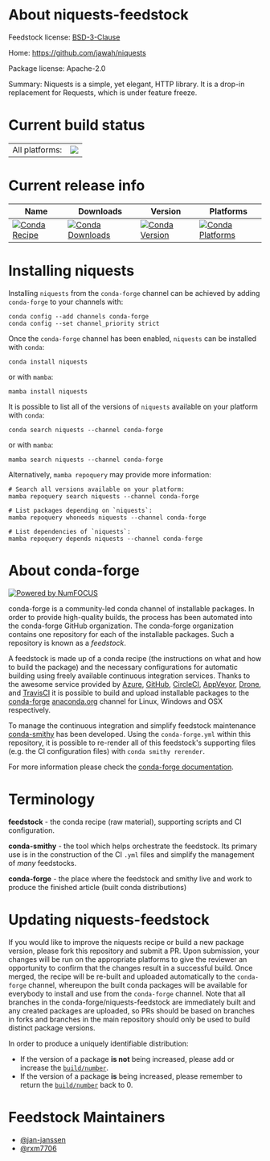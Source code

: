 About niquests-feedstock
========================

Feedstock license: [BSD-3-Clause](https://github.com/conda-forge/niquests-feedstock/blob/main/LICENSE.txt)

Home: https://github.com/jawah/niquests

Package license: Apache-2.0

Summary: Niquests is a simple, yet elegant, HTTP library. It is a drop-in replacement for Requests, which is under feature freeze.

Current build status
====================


<table><tr><td>All platforms:</td>
    <td>
      <a href="https://dev.azure.com/conda-forge/feedstock-builds/_build/latest?definitionId=23581&branchName=main">
        <img src="https://dev.azure.com/conda-forge/feedstock-builds/_apis/build/status/niquests-feedstock?branchName=main">
      </a>
    </td>
  </tr>
</table>

Current release info
====================

| Name | Downloads | Version | Platforms |
| --- | --- | --- | --- |
| [![Conda Recipe](https://img.shields.io/badge/recipe-niquests-green.svg)](https://anaconda.org/conda-forge/niquests) | [![Conda Downloads](https://img.shields.io/conda/dn/conda-forge/niquests.svg)](https://anaconda.org/conda-forge/niquests) | [![Conda Version](https://img.shields.io/conda/vn/conda-forge/niquests.svg)](https://anaconda.org/conda-forge/niquests) | [![Conda Platforms](https://img.shields.io/conda/pn/conda-forge/niquests.svg)](https://anaconda.org/conda-forge/niquests) |

Installing niquests
===================

Installing `niquests` from the `conda-forge` channel can be achieved by adding `conda-forge` to your channels with:

```
conda config --add channels conda-forge
conda config --set channel_priority strict
```

Once the `conda-forge` channel has been enabled, `niquests` can be installed with `conda`:

```
conda install niquests
```

or with `mamba`:

```
mamba install niquests
```

It is possible to list all of the versions of `niquests` available on your platform with `conda`:

```
conda search niquests --channel conda-forge
```

or with `mamba`:

```
mamba search niquests --channel conda-forge
```

Alternatively, `mamba repoquery` may provide more information:

```
# Search all versions available on your platform:
mamba repoquery search niquests --channel conda-forge

# List packages depending on `niquests`:
mamba repoquery whoneeds niquests --channel conda-forge

# List dependencies of `niquests`:
mamba repoquery depends niquests --channel conda-forge
```


About conda-forge
=================

[![Powered by
NumFOCUS](https://img.shields.io/badge/powered%20by-NumFOCUS-orange.svg?style=flat&colorA=E1523D&colorB=007D8A)](https://numfocus.org)

conda-forge is a community-led conda channel of installable packages.
In order to provide high-quality builds, the process has been automated into the
conda-forge GitHub organization. The conda-forge organization contains one repository
for each of the installable packages. Such a repository is known as a *feedstock*.

A feedstock is made up of a conda recipe (the instructions on what and how to build
the package) and the necessary configurations for automatic building using freely
available continuous integration services. Thanks to the awesome service provided by
[Azure](https://azure.microsoft.com/en-us/services/devops/), [GitHub](https://github.com/),
[CircleCI](https://circleci.com/), [AppVeyor](https://www.appveyor.com/),
[Drone](https://cloud.drone.io/welcome), and [TravisCI](https://travis-ci.com/)
it is possible to build and upload installable packages to the
[conda-forge](https://anaconda.org/conda-forge) [anaconda.org](https://anaconda.org/)
channel for Linux, Windows and OSX respectively.

To manage the continuous integration and simplify feedstock maintenance
[conda-smithy](https://github.com/conda-forge/conda-smithy) has been developed.
Using the ``conda-forge.yml`` within this repository, it is possible to re-render all of
this feedstock's supporting files (e.g. the CI configuration files) with ``conda smithy rerender``.

For more information please check the [conda-forge documentation](https://conda-forge.org/docs/).

Terminology
===========

**feedstock** - the conda recipe (raw material), supporting scripts and CI configuration.

**conda-smithy** - the tool which helps orchestrate the feedstock.
                   Its primary use is in the construction of the CI ``.yml`` files
                   and simplify the management of *many* feedstocks.

**conda-forge** - the place where the feedstock and smithy live and work to
                  produce the finished article (built conda distributions)


Updating niquests-feedstock
===========================

If you would like to improve the niquests recipe or build a new
package version, please fork this repository and submit a PR. Upon submission,
your changes will be run on the appropriate platforms to give the reviewer an
opportunity to confirm that the changes result in a successful build. Once
merged, the recipe will be re-built and uploaded automatically to the
`conda-forge` channel, whereupon the built conda packages will be available for
everybody to install and use from the `conda-forge` channel.
Note that all branches in the conda-forge/niquests-feedstock are
immediately built and any created packages are uploaded, so PRs should be based
on branches in forks and branches in the main repository should only be used to
build distinct package versions.

In order to produce a uniquely identifiable distribution:
 * If the version of a package **is not** being increased, please add or increase
   the [``build/number``](https://docs.conda.io/projects/conda-build/en/latest/resources/define-metadata.html#build-number-and-string).
 * If the version of a package **is** being increased, please remember to return
   the [``build/number``](https://docs.conda.io/projects/conda-build/en/latest/resources/define-metadata.html#build-number-and-string)
   back to 0.

Feedstock Maintainers
=====================

* [@jan-janssen](https://github.com/jan-janssen/)
* [@rxm7706](https://github.com/rxm7706/)

